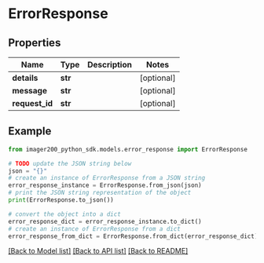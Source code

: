# ErrorResponse


## Properties

Name | Type | Description | Notes
------------ | ------------- | ------------- | -------------
**details** | **str** |  | [optional] 
**message** | **str** |  | [optional] 
**request_id** | **str** |  | [optional] 

## Example

```python
from imager200_python_sdk.models.error_response import ErrorResponse

# TODO update the JSON string below
json = "{}"
# create an instance of ErrorResponse from a JSON string
error_response_instance = ErrorResponse.from_json(json)
# print the JSON string representation of the object
print(ErrorResponse.to_json())

# convert the object into a dict
error_response_dict = error_response_instance.to_dict()
# create an instance of ErrorResponse from a dict
error_response_from_dict = ErrorResponse.from_dict(error_response_dict)
```
[[Back to Model list]](../README.md#documentation-for-models) [[Back to API list]](../README.md#documentation-for-api-endpoints) [[Back to README]](../README.md)


